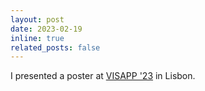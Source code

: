 ```yaml
---
layout: post
date: 2023-02-19
inline: true
related_posts: false
---
```


I presented a poster at [VISAPP '23](https://visapp.scitevents.org/?y=2023) in Lisbon.
